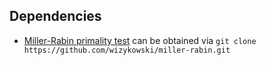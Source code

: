 ## Dependencies

*
     [Miller-Rabin primality test](https://github.com/wizykowski/miller-rabin)
     can be obtained via ```git clone https://github.com/wizykowski/miller-rabin.git```
